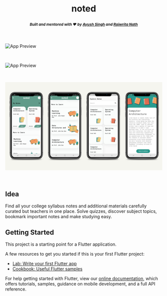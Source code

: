 <h1 align="center">noted</h1>





<h5 align="center">
  <sub>Built and mentored with ❤︎ by
  <a href="https://github.com/ayush-670">Ayush Singh</a> and
  <a href="https://github.com/Rajwrita">
    Rajwrita Nath
  </a>
</h5>

<br />

![App Preview](dark-mock.png)

<br>

![App Preview](light-mock.png)

<br>

![App Preview](UI.png)

<br>

## Idea

Find all your college syllabus notes and additional materials carefully curated but teachers in one place. Solve quizzes, discover subject topics, bookmark important notes and make studying easy.

## Getting Started

This project is a starting point for a Flutter application.

A few resources to get you started if this is your first Flutter project:

- [Lab: Write your first Flutter app](https://flutter.dev/docs/get-started/codelab)
- [Cookbook: Useful Flutter samples](https://flutter.dev/docs/cookbook)

For help getting started with Flutter, view our
[online documentation](https://flutter.dev/docs), which offers tutorials,
samples, guidance on mobile development, and a full API reference.
